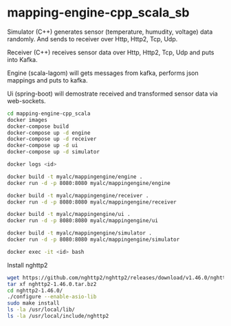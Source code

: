 # mapping-engine-cpp_scala_sb

Simulator (C++) generates sensor (temperature, humudity, voltage) data randomly. And sends to receiver over Http, Http2, Tcp, Udp. 

Receiver (C++) receives sensor data over Http, Http2, Tcp, Udp and puts into Kafka. 

Engine (scala-lagom) will gets messages from kafka, performs json mappings and puts to kafka. 

Ui (spring-boot) will demostrate received and transformed sensor data via web-sockets.


```bash
cd mapping-engine-cpp_scala
docker images
docker-compose build
docker-compose up -d engine
docker-compose up -d receiver
docker-compose up -d ui
docker-compose up -d simulator

docker logs <id>
```

```bash
docker build -t myalc/mappingengine/engine .
docker run -d -p 8080:8080 myalc/mappingengine/engine

docker build -t myalc/mappingengine/receiver .
docker run -d -p 8080:8080 myalc/mappingengine/receiver

docker build -t myalc/mappingengine/ui .
docker run -d -p 8080:8080 myalc/mappingengine/ui

docker build -t myalc/mappingengine/simulator .
docker run -d -p 8080:8080 myalc/mappingengine/simulator

docker exec -it <id> bash
```

Install nghttp2
```bash
wget https://github.com/nghttp2/nghttp2/releases/download/v1.46.0/nghttp2-1.46.0.tar.bz2
tar xf nghttp2-1.46.0.tar.bz2
cd nghttp2-1.46.0/
./configure --enable-asio-lib
sudo make install
ls -la /usr/local/lib/
ls -la /usr/local/include/nghttp2
```